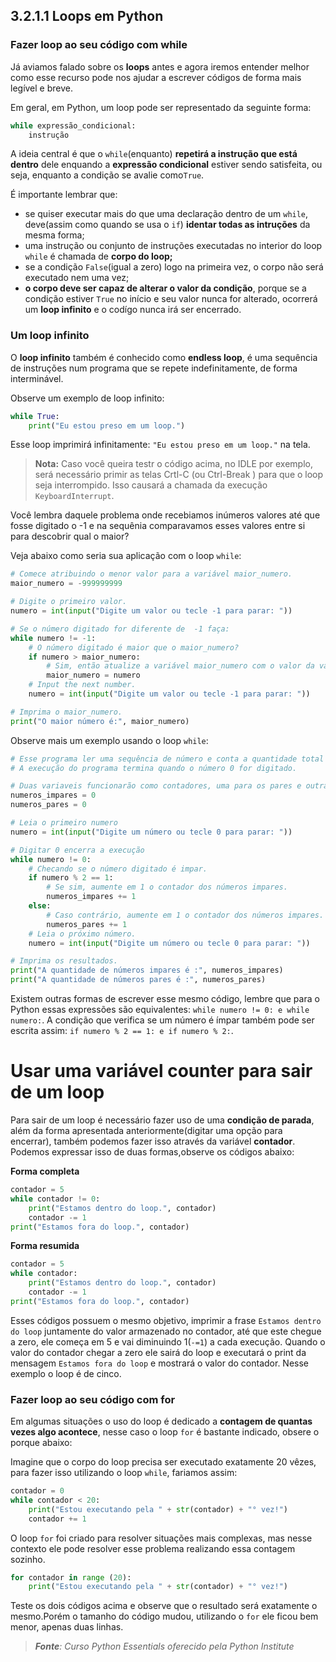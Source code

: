 ## 3.2.1.1 Loops em Python

### Fazer loop ao seu código com while

Já aviamos falado sobre os **loops** antes e agora iremos entender melhor como esse recurso pode nos ajudar a escrever códigos de forma mais legível e breve.

Em geral, em Python, um loop pode ser representado da seguinte forma:


```python
while expressão_condicional:
    instrução
```

A ideia central é que o ``while``(enquanto) **repetirá a instrução que está dentro** dele enquando a **expressão condicional** estiver sendo satisfeita, ou seja, enquanto a condição se avalie como``True``.

É importante lembrar que:
- se quiser executar mais do que uma declaração dentro de um ``while``, deve(assim como quando se usa o ``if``) **identar todas as intruções** da mesma forma;
- uma instrução ou conjunto de instruções executadas no interior do loop ``while`` é chamada de **corpo do loop;**
- se a condição ``False``(igual a zero) logo na primeira vez, o corpo não será executado nem uma vez;
- **o corpo deve ser capaz de alterar o valor da condição**, porque se a condição estiver ``True`` no início e seu valor nunca for alterado, ocorrerá um **loop infinito** e o codígo nunca irá ser encerrado.

### Um loop infinito

O **loop infinito** também é conhecido como **endless loop**, é uma sequência de instruções num programa que se repete indefinitamente, de forma interminável.

Observe um exemplo de loop infinito:


```python
while True:
    print("Eu estou preso em um loop.")
```

Esse loop imprimirá infinitamente: ``"Eu estou preso em um loop."`` na tela.

>**Nota:**
> Caso você queira testr o código acima, no IDLE por exemplo, será necessário primir as telas Crtl-C (ou Ctrl-Break ) para que o loop seja interrompido. Isso causará a chamada da execução ``KeyboardInterrupt``.

Você lembra daquele problema onde recebiamos inúmeros valores até que fosse digitado o -1 e na sequênia comparavamos esses valores entre si para descobrir qual o maior?

Veja abaixo como seria sua aplicação com o loop ``while``:

```python
# Comece atribuindo o menor valor para a variável maior_numero.
maior_numero = -999999999

# Digite o primeiro valor.
numero = int(input("Digite um valor ou tecle -1 para parar: "))

# Se o número digitado for diferente de  -1 faça:
while numero != -1:
    # O número digitado é maior que o maior_numero?
    if numero > maior_numero:
        # Sim, então atualize a variável maior_numero com o valor da variável numero.
        maior_numero = numero
    # Input the next number.
    numero = int(input("Digite um valor ou tecle -1 para parar: "))

# Imprima o maior_numero.
print("O maior número é:", maior_numero)
```

Observe mais um exemplo usando o loop ``while``:

```python
# Esse programa ler uma sequência de número e conta a quantidade total de pares e impáres digitados
# A execução do programa termina quando o número 0 for digitado.

# Duas variaveis funcionarão como contadores, uma para os pares e outra para os impares
numeros_impares = 0
numeros_pares = 0

# Leia o primeiro numero
numero = int(input("Digite um número ou tecle 0 para parar: "))

# Digitar 0 encerra a execução
while numero != 0:
    # Checando se o número digitado é impar.
    if numero % 2 == 1:
        # Se sim, aumente em 1 o contador dos números impares.
        numeros_impares += 1
    else:
        # Caso contrário, aumente em 1 o contador dos números impares.
        numeros_pares += 1
    # Leia o próximo número.
    numero = int(input("Digite um número ou tecle 0 para parar: "))

# Imprima os resultados.
print("A quantidade de números impares é :", numeros_impares)
print("A quantidade de números pares é :", numeros_pares)
```

Existem outras formas de escrever esse mesmo código, lembre que para o Python essas expressões são equivalentes: ``while numero != 0: e while numero:``. A condição que verifica se um número é ímpar também pode ser escrita assim: ``if numero % 2 == 1: e if numero % 2:``.

# Usar uma variável counter para sair de um loop

Para sair de um loop é necessário fazer uso de uma **condição de parada**, além da forma apresentada anteriormente(digitar uma opção para encerrar), também podemos fazer isso através da variável **contador**. Podemos expressar isso de duas formas,observe os códigos abaixo:

**Forma completa**
```python
contador = 5
while contador != 0:
    print("Estamos dentro do loop.", contador)
    contador -= 1
print("Estamos fora do loop.", contador)
```

**Forma resumida**

```python
contador = 5
while contador:
    print("Estamos dentro do loop.", contador)
    contador -= 1
print("Estamos fora do loop.", contador)
```
Esses códigos possuem o mesmo objetivo, imprimir a frase ``Estamos dentro do loop`` juntamente do valor armazenado no contador, até que este chegue a zero, ele começa em 5 e vai diminuindo 1(``-=1``) a cada execução. Quando o valor do contador chegar a zero ele sairá do loop e executará o print da mensagem ``Estamos fora do loop`` e mostrará o valor do contador. Nesse exemplo o loop é de cinco.

### Fazer loop ao seu código com for

Em algumas situações o uso do loop é dedicado a **contagem de quantas vezes algo acontece**, nesse caso o loop ``for`` é bastante indicado, obsere o porque abaixo:


Imagine que o corpo do loop precisa ser executado exatamente 20 vêzes, para fazer isso utilizando o loop ``while``, fariamos assim:

```python
contador = 0
while contador < 20:
    print("Estou executando pela " + str(contador) + "° vez!")
    contador += 1
```
O loop ``for`` foi criado para resolver situações mais complexas, mas nesse contexto ele pode resolver esse problema realizando essa contagem sozinho.

```python
for contador in range (20):
    print("Estou executando pela " + str(contador) + "° vez!")
```

Teste os dois códigos acima e observe que o resultado será exatamente o mesmo.Porém o tamanho do código mudou, utilizando o ``for`` ele ficou bem menor, apenas duas linhas.


>***Fonte**: Curso Python Essentials oferecido pela Python Institute*